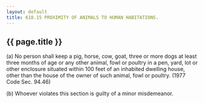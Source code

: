 ```yaml
---
layout: default 
title: 618.15 PROXIMITY OF ANIMALS TO HUMAN HABITATIONS.
---
```


{{ page.title }}
----------------

​(a) No person shall keep a pig, horse, cow, goat, three or more dogs at
least three months of age or any other animal, fowl or poultry in a pen,
yard, lot or other enclosure situated within 100 feet of an inhabited
dwelling house, other than the house of the owner of such animal, fowl
or poultry. (1977 Code Sec. 94.46)

​(b) Whoever violates this section is guilty of a minor misdemeanor.
